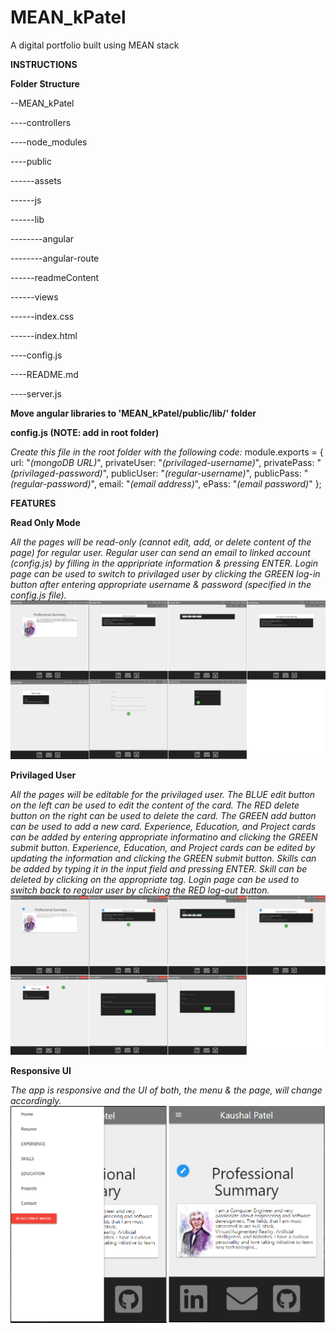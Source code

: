 # MEAN_kPatel
A digital portfolio built using MEAN stack

**INSTRUCTIONS**

**Folder Structure**

--MEAN_kPatel

----controllers

----node_modules

----public

------assets

------js

------lib

--------angular

--------angular-route

------readmeContent

------views

------index.css

------index.html

----config.js

----README.md

----server.js

**Move angular libraries to 'MEAN_kPatel/public/lib/' folder**

**config.js (NOTE: add in root folder)**

*Create this file in the root folder with the following code:*
module.exports = {
    url: "*(mongoDB URL)*",
    privateUser: "*(privilaged-username)*",
    privatePass: "*(privilaged-password)*",
    publicUser: "*(regular-username)*",
    publicPass: "*(regular-password)*",
    email: "*(email address)*",
    ePass: "*(email password)*"
};

**FEATURES**

**Read Only Mode**

*All the pages will be read-only (cannot edit, add, or delete content of the page) for regular user.*
*Regular user can send an email to linked account (config.js) by filling in the appripriate information & pressing ENTER.*
*Login page can be used to switch to privilaged user by clicking the GREEN log-in button after entering appropriate username & password (specified in the config.js file).*
![](https://github.com/kunknown/MEAN_kPatel/blob/master/public/readmeContent/readOnly_mode.png)

**Privilaged User**

*All the pages will be editable for the privilaged user. The BLUE edit button on the left can be used to edit the content of the card.*
*The RED delete button on the right can be used to delete the card. The GREEN add button can be used to add a new card.*
*Experience, Education, and Project cards can be added by entering appropriate informatino and clicking the GREEN submit button.*
*Experience, Education, and Project cards can be edited by updating the information and clicking the GREEN submit button.*
*Skills can be added by typing it in the input field and pressing ENTER. Skill can be deleted by clicking on the appropriate tag.*
*Login page can be used to switch back to regular user by clicking the RED log-out button.*
![](https://github.com/kunknown/MEAN_kPatel/blob/master/public/readmeContent/edit_mode.png)

**Responsive UI**

*The app is responsive and the UI of both, the menu & the page, will change accordingly.*
![](https://github.com/kunknown/MEAN_kPatel/blob/master/public/readmeContent/mobile.png)
